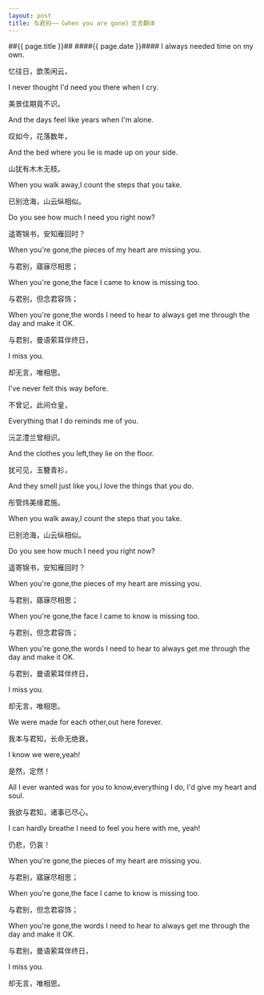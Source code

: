 ```yaml
---
layout: post
title: 与君别——《when you are gone》文言翻译
---
```

##{{ page.title }}##
####{{ page.date }}####
I always needed time on my own.

忆往日，歆羡闲云，

I never thought I'd need you there when I cry.

美景佳期竟不识。

And the days feel like years when I'm alone.

叹如今，花落数年，

And the bed where you lie is made up on your side.

山犹有木木无枝。

When you walk away,I count the steps that you take.

已别沧海，山云纵相似。

Do you see how much I need you right now?

遥寄锦书，安知雁回时？

When you're gone,the pieces of my heart are missing you.

与君别，寤寐尽相思；

When you're gone,the face I came to know is missing too.

与君别，但念君容饰；

When you're gone,the words I need to hear to always get me through the day and make it OK.

与君别，曼语萦耳伴终日，

I miss you.

却无言，唯相思。
	
I've never felt this way before.

不曾记，此间仓皇，

Everything that I do reminds me of you.

沅芷澧兰曾相识。

And the clothes you left,they lie on the floor.

犹可见，玉簪青衫，

And they smell just like you,I love the things that you do.

彤管炜美缘君施。

When you walk away,I count the steps that you take.

已别沧海，山云纵相似。

Do you see how much I need you right now?

遥寄锦书，安知雁回时？

When you're gone,the pieces of my heart are missing you.

与君别，寤寐尽相思；

When you're gone,the face I came to know is missing too.

与君别，但念君容饰；

When you're gone,the words I need to hear to always get me through the day and make it OK.

与君别，曼语萦耳伴终日，

I miss you.

却无言，唯相思。
    
We were made for each other,out here forever.

我本与君知，长命无绝衰。

I know we were,yeah!

是然，定然！

All I ever wanted was for you to know,everything I do, I'd give my heart and soul.

我欲与君知，诸事已尽心。

I can hardly breathe I need to feel you here with me, yeah!

仍悲，仍哀！

When you're gone,the pieces of my heart are missing you.

与君别，寤寐尽相思；

When you're gone,the face I came to know is missing too.

与君别，但念君容饰；

When you're gone,the words I need to hear to always get me through the day and make it OK.

与君别，曼语萦耳伴终日，

I miss you.

却无言，唯相思。